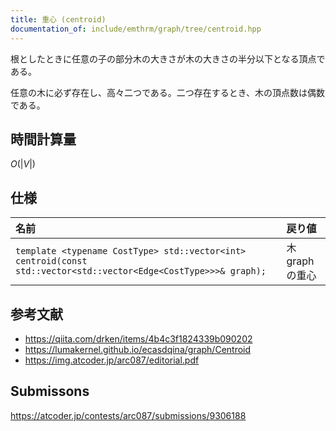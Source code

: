```yaml
---
title: 重心 (centroid)
documentation_of: include/emthrm/graph/tree/centroid.hpp
---
```


根としたときに任意の子の部分木の大きさが木の大きさの半分以下となる頂点である。

任意の木に必ず存在し、高々二つである。二つ存在するとき、木の頂点数は偶数である。


## 時間計算量

$O(\lvert V \rvert)$


## 仕様

|名前|戻り値|
|:--|:--|
|`template <typename CostType> std::vector<int> centroid(const std::vector<std::vector<Edge<CostType>>>& graph);`|木 $\mathrm{graph}$ の重心|


## 参考文献

- https://qiita.com/drken/items/4b4c3f1824339b090202
- https://lumakernel.github.io/ecasdqina/graph/Centroid
- https://img.atcoder.jp/arc087/editorial.pdf


## Submissons

https://atcoder.jp/contests/arc087/submissions/9306188
